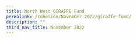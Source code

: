 ```yaml
---
title: North West GIRAFFE Fund
permalink: /cohesion/November-2022/giraffe-fund/
description: ""
third_nav_title: November 2022
---
```

